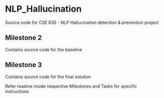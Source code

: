 # NLP_Hallucination
Source code for CSE 635 - NLP Hallucination detection &amp; prevention project

## Milestone 2
Contains source code for the baseline

## Milestone 3
Contains source code for the final solution

Refer readme inside respective Milestones and Tasks for specific instructions
